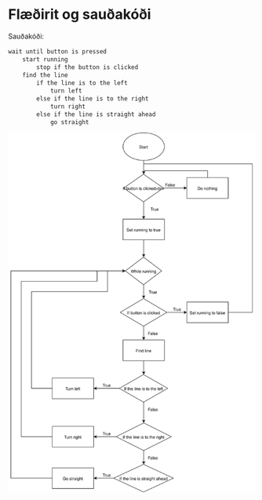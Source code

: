 # Flæðirit og sauðakóði

Sauðakóði:
```
wait until button is pressed
	start running
		stop if the button is clicked
	find the line
		if the line is to the left
			turn left
		else if the line is to the right
			turn right
		else if the line is straight ahead
			go straight
```

![Flæðirit](./img/VirkniKerfis.svg)